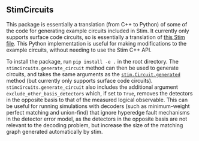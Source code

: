 ## StimCircuits

This package is essentially a translation (from C++ to Python) of some of the code for generating example circuits 
included in Stim. It currently only supports surface code circuits, so is essentially a translation of [this Stim file](https://github.com/quantumlib/Stim/blob/cbc9caf2a77d5c2b96cd82170b42ef59637baf9c/src/stim/gen/gen_surface_code.cc#L349). 
This Python implementation is useful for making modifications to the example circuits, without needing to use the Stim 
C++ API.

To install the package, run `pip install -e .` in the root directory. The `stimcircuits.generate_circuit` method can 
then be used to generate circuits, and takes the same arguments as the [`stim.Circuit.generated`](https://github.com/quantumlib/Stim/blob/main/doc/python_api_reference_vDev.md#stim.Circuit.generated) 
method (but currently only supports surface code circuits). `stimcircuits.generate_circuit` also includes the 
additional argument `exclude_other_basis_detectors` which, if set to `True`, removes the detectors in the opposite 
basis to that of the measured logical observable. This can be useful for running simulations with decoders (such as 
minimum-weight perfect matching and union-find) that ignore hyperedge fault mechanisms in the detector error model, 
as the detectors in the opposite basis are not relevant to the decoding problem, but increase the size of the matching 
graph generated automatically by stim.
